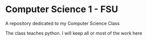 # Computer Science 1 - FSU
A repository dedicated to my Computer Science Class

The class teaches python. I will keep all or most of the work here
